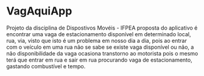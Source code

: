 # VagAquiApp
Projeto da disciplina de Dispostivos Movéis - IFPEA proposta do aplicativo é encontrar uma vaga de estacionamento disponível em determinado local, rua, via, visto que isto é um problema em nosso dia a dia, pois ao entrar com o veículo em uma rua não se sabe se existe vaga disponível ou não, a não disponibilidade da vaga ocasiona transtorno ao motorista pois o mesmo terá que entrar em rua e sair em rua procurando vaga de estacionamento, gastando combustível e tempo.


